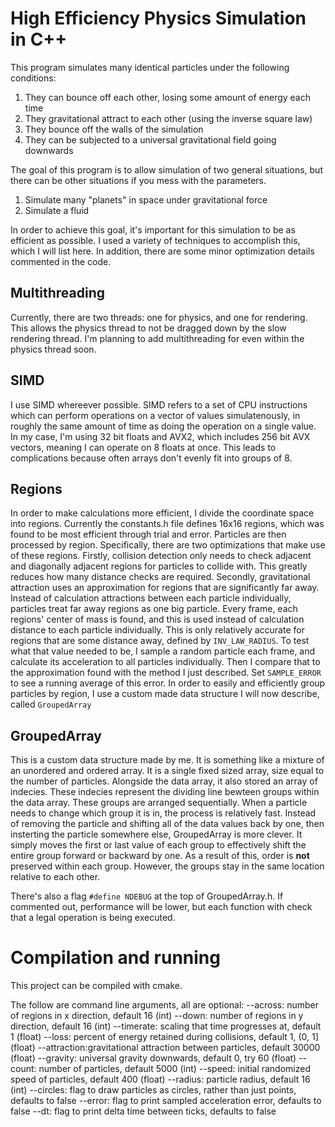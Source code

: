 # High Efficiency Physics Simulation in C++

This program simulates many identical particles under the following conditions:
1. They can bounce off each other, losing some amount of energy each time
2. They gravitational attract to each other (using the inverse square law)
3. They bounce off the walls of the simulation
4. They can be subjected to a universal gravitational field going downwards

The goal of this program is to allow simulation of two general situations, but there can be other situations if you mess with the parameters.
1. Simulate many "planets" in space under gravitational force
2. Simulate a fluid

In order to achieve this goal, it's important for this simulation to be as efficient as possible.
I used a variety of techniques to accomplish this, which I will list here.
In addition, there are some minor optimization details commented in the code.

## Multithreading
Currently, there are two threads: one for physics, and one for rendering. This allows the physics thread to not be dragged down by the slow rendering thread.
I'm planning to add multithreading for even within the physics thread soon.

## SIMD
I use SIMD whereever possible. SIMD refers to a set of CPU instructions which can perform operations on a vector of values simulatenously, in roughly the same amount of time as doing the operation on a single value. In my case, I'm using 32 bit floats and AVX2, which includes 256 bit AVX vectors, meaning I can operate on 8 floats at once. This leads to complications because often arrays don't evenly fit into groups of 8.

## Regions
In order to make calculations more efficient, I divide the coordinate space into regions. Currently the constants.h file defines 16x16 regions, which was found to be most efficient through trial and error. Particles are then processed by region. Specifically, there are two optimizations that make use of these regions. Firstly, collision detection only needs to check adjacent and diagonally adjacent regions for particles to collide with. This greatly reduces how many distance checks are required. Secondly, gravitational attraction uses an approximation for regions that are significantly far away. Instead of calculation attractions between each particle individually, particles treat far away regions as one big particle. Every frame, each regions' center of mass is found, and this is used instead of calculation distance to each particle individually. This is only relatively accurate for regions that are some distance away, defined by `INV_LAW_RADIUS`. To test what that value needed to be, I sample a random particle each frame, and calculate its acceleration to all particles individually. Then I compare that to the approximation found with the method I just described. Set `SAMPLE_ERROR` to see a running average of this error. In order to easily and efficiently group particles by region, I use a custom made data structure I will now describe, called `GroupedArray`

## GroupedArray
This is a custom data structure made by me. It is something like a mixture of an unordered and ordered array. It is a single fixed sized array, size equal to the number of particles. Alongside the data array, it also stored an array of indecies. These indecies represent the dividing line bewteen groups within the data array. These groups are arranged sequentially. When a particle needs to change which group it is in, the process is relatively fast. Instead of removing the particle and shifting all of the data values back by one, then insterting the particle somewhere else, GroupedArray is more clever. It simply moves the first or last value of each group to effectively shift the entire group forward or backward by one. As a result of this, order is **not** preserved within each group. However, the groups stay in the same location relative to each other.

There's also a flag `#define NDEBUG` at the top of GroupedArray.h. If commented out, performance will be lower, but each function with check that a legal operation is being executed.

# Compilation and running
This project can be compiled with cmake.

The follow are command line arguments, all are optional:
	--across:	number of regions in x direction, default 16 (int)
	--down:		number of regions in y direction, default 16 (int)
	--timerate:	scaling that time progresses at, default 1 (float)
	--loss:		percent of energy retained during collisions, default 1, (0, 1] (float)
	--attraction:gravitational attraction between particles, default 30000 (float)
	--gravity:	universal gravity downwards, default 0, try 60 (float)
	--count:	number of particles, default 5000 (int)
	--speed:	initial randomized speed of particles, default 400 (float)
	--radius:	particle radius, default 16 (int)
	--circles:	flag to draw particles as circles, rather than just points, defaults to false
	--error:	flag to print sampled acceleration error, defaults to false
	--dt:		flag to print delta time between ticks, defaults to false